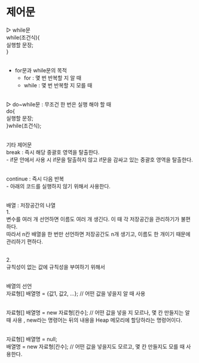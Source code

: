 # 제어문

▷ while문<br>
   while(조건식){<br>
      실행할 문장;<br>
   }<br><br>

 * for문과 while문의 목적<br>
   - for : 몇 번 반복할 지 알 때<br>
   - while : 몇 번 반복할 지 모를 때<br><br>


▷ do~while문 : 무조건 한 번은 실행 해야 할 때<br>
   do{<br>
      실행할 문장;<br>
   }while(조건식);<br><br>

기타 제어문<br>
   break : 즉시 해당 중괄호 영역을 탈출한다.<br>
      - if문 안에서 사용 시 if문을 탈출하지 않고 if문을 감싸고 있는 중괄호 영역을 탈출한다.<br><br>

   continue : 즉시 다음 반복<br>
      - 아래의 코드를 실행하지 않기 위해서 사용한다.<br><br>

배열 : 저장공간의 나열<br>
   1.<br>
    변수를 여러 개 선언하면 이름도 여러 개 생긴다. 이 때 각 저장공간을 관리하기가 불편하다.<br>
    따라서 n칸 배열을 한 번만 선언하면 저장공간도 n개 생기고, 이름도 한 개이기 때문에 관리하기 편하다.<br><br>

   2.<br>
    규칙성이 없는 값에 규칙성을 부여하기 위해서<br><br>

배열의 선언<br>
   자료형[] 배열명 = {값1, 값2, ...}; // 어떤 값을 넣을지 알 때 사용<br><br>
   
   자료형[] 배열명 = new 자료형[칸수]; // 어떤 값을 넣을 지 모르나, 몇 칸 만들지는 알 때 사용 , new라는 명령어는 뒤의 내용을 Heap 메모리에 할당하라는 명령어이다.<br><br>
   
   자료형[] 배열명 = null;<br>
   배열명 = new 자료형[칸수];  // 어떤 값을 넣을지도 모르고, 몇 칸 만들지도 모를 때 사용한다.<br>
